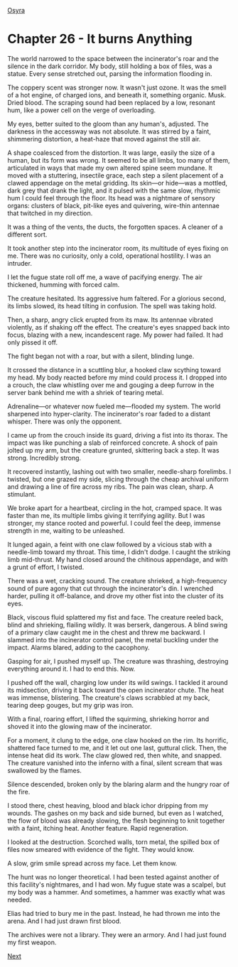 [Osyra](Osyra.md)

# Chapter 26 - It burns Anything

The world narrowed to the space between the incinerator's roar and the silence in the dark corridor. My body, still holding a box of files, was a statue. Every sense stretched out, parsing the information flooding in.

The coppery scent was stronger now. It wasn't just ozone. It was the smell of a hot engine, of charged ions, and beneath it, something organic. Musk. Dried blood. The scraping sound had been replaced by a low, resonant hum, like a power cell on the verge of overloading.

My eyes, better suited to the gloom than any human's, adjusted. The darkness in the accessway was not absolute. It was stirred by a faint, shimmering distortion, a heat-haze that moved against the still air.

A shape coalesced from the distortion. It was large, easily the size of a human, but its form was wrong. It seemed to be all limbs, too many of them, articulated in ways that made my own altered spine seem mundane. It moved with a stuttering, insectile grace, each step a silent placement of a clawed appendage on the metal gridding. Its skin—or hide—was a mottled, dark grey that drank the light, and it pulsed with the same slow, rhythmic hum I could feel through the floor. Its head was a nightmare of sensory organs: clusters of black, pit-like eyes and quivering, wire-thin antennae that twitched in my direction.

It was a thing of the vents, the ducts, the forgotten spaces. A cleaner of a different sort.

It took another step into the incinerator room, its multitude of eyes fixing on me. There was no curiosity, only a cold, operational hostility. I was an intruder.

I let the fugue state roll off me, a wave of pacifying energy. The air thickened, humming with forced calm.

The creature hesitated. Its aggressive hum faltered. For a glorious second, its limbs slowed, its head tilting in confusion. The spell was taking hold.

Then, a sharp, angry click erupted from its maw. Its antennae vibrated violently, as if shaking off the effect. The creature's eyes snapped back into focus, blazing with a new, incandescent rage. My power had failed. It had only pissed it off.

The fight began not with a roar, but with a silent, blinding lunge.

It crossed the distance in a scuttling blur, a hooked claw scything toward my head. My body reacted before my mind could process it. I dropped into a crouch, the claw whistling over me and gouging a deep furrow in the server bank behind me with a shriek of tearing metal.

Adrenaline—or whatever now fueled me—flooded my system. The world sharpened into hyper-clarity. The incinerator's roar faded to a distant whisper. There was only the opponent.

I came up from the crouch inside its guard, driving a fist into its thorax. The impact was like punching a slab of reinforced concrete. A shock of pain jolted up my arm, but the creature grunted, skittering back a step. It was strong. Incredibly strong.

It recovered instantly, lashing out with two smaller, needle-sharp forelimbs. I twisted, but one grazed my side, slicing through the cheap archival uniform and drawing a line of fire across my ribs. The pain was clean, sharp. A stimulant.

We broke apart for a heartbeat, circling in the hot, cramped space. It was faster than me, its multiple limbs giving it terrifying agility. But I was stronger, my stance rooted and powerful. I could feel the deep, immense strength in me, waiting to be unleashed.

It lunged again, a feint with one claw followed by a vicious stab with a needle-limb toward my throat. This time, I didn't dodge. I caught the striking limb mid-thrust. My hand closed around the chitinous appendage, and with a grunt of effort, I twisted.

There was a wet, cracking sound. The creature shrieked, a high-frequency sound of pure agony that cut through the incinerator's din. I wrenched harder, pulling it off-balance, and drove my other fist into the cluster of its eyes.

Black, viscous fluid splattered my fist and face. The creature reeled back, blind and shrieking, flailing wildly. It was berserk, dangerous. A blind swing of a primary claw caught me in the chest and threw me backward. I slammed into the incinerator control panel, the metal buckling under the impact. Alarms blared, adding to the cacophony.

Gasping for air, I pushed myself up. The creature was thrashing, destroying everything around it. I had to end this. Now.

I pushed off the wall, charging low under its wild swings. I tackled it around its midsection, driving it back toward the open incinerator chute. The heat was immense, blistering. The creature's claws scrabbled at my back, tearing deep gouges, but my grip was iron.

With a final, roaring effort, I lifted the squirming, shrieking horror and shoved it into the glowing maw of the incinerator.

For a moment, it clung to the edge, one claw hooked on the rim. Its horrific, shattered face turned to me, and it let out one last, guttural click. Then, the intense heat did its work. The claw glowed red, then white, and snapped. The creature vanished into the inferno with a final, silent scream that was swallowed by the flames.

Silence descended, broken only by the blaring alarm and the hungry roar of the fire.

I stood there, chest heaving, blood and black ichor dripping from my wounds. The gashes on my back and side burned, but even as I watched, the flow of blood was already slowing, the flesh beginning to knit together with a faint, itching heat. Another feature. Rapid regeneration.

I looked at the destruction. Scorched walls, torn metal, the spilled box of files now smeared with evidence of the fight. They would know.

A slow, grim smile spread across my face. Let them know.

The hunt was no longer theoretical. I had been tested against another of this facility's nightmares, and I had won. My fugue state was a scalpel, but my body was a hammer. And sometimes, a hammer was exactly what was needed.

Elias had tried to bury me in the past. Instead, he had thrown me into the arena. And I had just drawn first blood.

The archives were not a library. They were an armory. And I had just found my first weapon.

[Next](127.md)